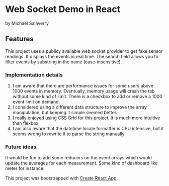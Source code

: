 # Web Socket Demo in React
by Michael Salaverry

## Features
This project uses a publicy available web socket provider to get fake sensor readings.
It displays the events in real time.
The search field allows you to filter events by substring in the name (case-insensitive).

### Implementation details
1. I am aware that there are performance issues for some users above 1000 events in memory. Eventually, memory usage will crash the tab without some kind of limit. There is a checkbox to add or remove a 1000 event limit on demand.
1. I considered using a different data structure to improve the array manipulation, but keeping it simple seemed better.
1. I really enjoyed using CSS Grid for this project, it is much more intuitive than flexbox
1. I am also aware that the datetime locale formatter is CPU intensive, but it seems wrong to rewrite it to parse the string manually.

### Future ideas
It would be fun to add some reducers on the event arrays which would update the averages for each measurement. Some kind of dashboard like meter for instance.

This project was bootstrapped with [Create React App](https://github.com/facebookincubator/create-react-app).
